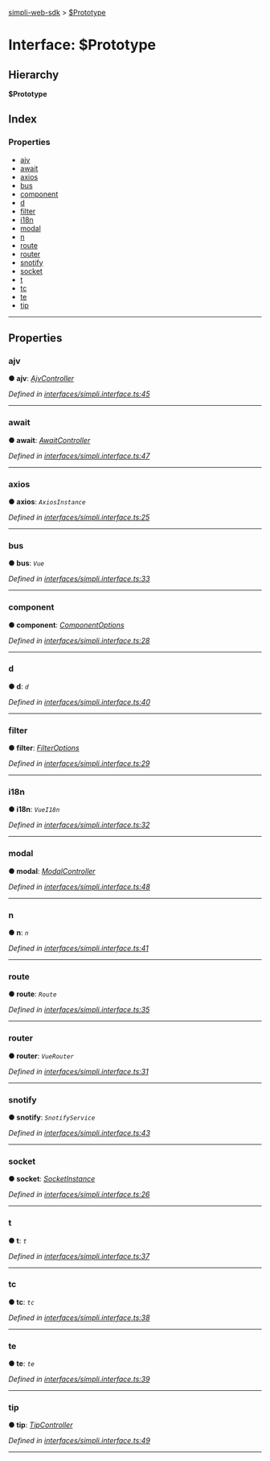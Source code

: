 [simpli-web-sdk](../README.md) > [$Prototype](../interfaces/_prototype.md)

# Interface: $Prototype

## Hierarchy

**$Prototype**

## Index

### Properties

* [ajv](_prototype.md#ajv)
* [await](_prototype.md#await)
* [axios](_prototype.md#axios)
* [bus](_prototype.md#bus)
* [component](_prototype.md#component)
* [d](_prototype.md#d)
* [filter](_prototype.md#filter)
* [i18n](_prototype.md#i18n)
* [modal](_prototype.md#modal)
* [n](_prototype.md#n)
* [route](_prototype.md#route)
* [router](_prototype.md#router)
* [snotify](_prototype.md#snotify)
* [socket](_prototype.md#socket)
* [t](_prototype.md#t)
* [tc](_prototype.md#tc)
* [te](_prototype.md#te)
* [tip](_prototype.md#tip)

---

## Properties

<a id="ajv"></a>

###  ajv

**● ajv**: *[AjvController](../classes/ajvcontroller.md)*

*Defined in [interfaces/simpli.interface.ts:45](https://github.com/simplitech/simpli-web-sdk/blob/a829314/src/interfaces/simpli.interface.ts#L45)*

___
<a id="await"></a>

###  await

**● await**: *[AwaitController](../classes/awaitcontroller.md)*

*Defined in [interfaces/simpli.interface.ts:47](https://github.com/simplitech/simpli-web-sdk/blob/a829314/src/interfaces/simpli.interface.ts#L47)*

___
<a id="axios"></a>

###  axios

**● axios**: *`AxiosInstance`*

*Defined in [interfaces/simpli.interface.ts:25](https://github.com/simplitech/simpli-web-sdk/blob/a829314/src/interfaces/simpli.interface.ts#L25)*

___
<a id="bus"></a>

###  bus

**● bus**: *`Vue`*

*Defined in [interfaces/simpli.interface.ts:33](https://github.com/simplitech/simpli-web-sdk/blob/a829314/src/interfaces/simpli.interface.ts#L33)*

___
<a id="component"></a>

###  component

**● component**: *[ComponentOptions](componentoptions.md)*

*Defined in [interfaces/simpli.interface.ts:28](https://github.com/simplitech/simpli-web-sdk/blob/a829314/src/interfaces/simpli.interface.ts#L28)*

___
<a id="d"></a>

###  d

**● d**: *`d`*

*Defined in [interfaces/simpli.interface.ts:40](https://github.com/simplitech/simpli-web-sdk/blob/a829314/src/interfaces/simpli.interface.ts#L40)*

___
<a id="filter"></a>

###  filter

**● filter**: *[FilterOptions](filteroptions.md)*

*Defined in [interfaces/simpli.interface.ts:29](https://github.com/simplitech/simpli-web-sdk/blob/a829314/src/interfaces/simpli.interface.ts#L29)*

___
<a id="i18n"></a>

###  i18n

**● i18n**: *`VueI18n`*

*Defined in [interfaces/simpli.interface.ts:32](https://github.com/simplitech/simpli-web-sdk/blob/a829314/src/interfaces/simpli.interface.ts#L32)*

___
<a id="modal"></a>

###  modal

**● modal**: *[ModalController](../classes/modalcontroller.md)*

*Defined in [interfaces/simpli.interface.ts:48](https://github.com/simplitech/simpli-web-sdk/blob/a829314/src/interfaces/simpli.interface.ts#L48)*

___
<a id="n"></a>

###  n

**● n**: *`n`*

*Defined in [interfaces/simpli.interface.ts:41](https://github.com/simplitech/simpli-web-sdk/blob/a829314/src/interfaces/simpli.interface.ts#L41)*

___
<a id="route"></a>

###  route

**● route**: *`Route`*

*Defined in [interfaces/simpli.interface.ts:35](https://github.com/simplitech/simpli-web-sdk/blob/a829314/src/interfaces/simpli.interface.ts#L35)*

___
<a id="router"></a>

###  router

**● router**: *`VueRouter`*

*Defined in [interfaces/simpli.interface.ts:31](https://github.com/simplitech/simpli-web-sdk/blob/a829314/src/interfaces/simpli.interface.ts#L31)*

___
<a id="snotify"></a>

###  snotify

**● snotify**: *`SnotifyService`*

*Defined in [interfaces/simpli.interface.ts:43](https://github.com/simplitech/simpli-web-sdk/blob/a829314/src/interfaces/simpli.interface.ts#L43)*

___
<a id="socket"></a>

###  socket

**● socket**: *[SocketInstance](socketinstance.md)*

*Defined in [interfaces/simpli.interface.ts:26](https://github.com/simplitech/simpli-web-sdk/blob/a829314/src/interfaces/simpli.interface.ts#L26)*

___
<a id="t"></a>

###  t

**● t**: *`t`*

*Defined in [interfaces/simpli.interface.ts:37](https://github.com/simplitech/simpli-web-sdk/blob/a829314/src/interfaces/simpli.interface.ts#L37)*

___
<a id="tc"></a>

###  tc

**● tc**: *`tc`*

*Defined in [interfaces/simpli.interface.ts:38](https://github.com/simplitech/simpli-web-sdk/blob/a829314/src/interfaces/simpli.interface.ts#L38)*

___
<a id="te"></a>

###  te

**● te**: *`te`*

*Defined in [interfaces/simpli.interface.ts:39](https://github.com/simplitech/simpli-web-sdk/blob/a829314/src/interfaces/simpli.interface.ts#L39)*

___
<a id="tip"></a>

###  tip

**● tip**: *[TipController](../classes/tipcontroller.md)*

*Defined in [interfaces/simpli.interface.ts:49](https://github.com/simplitech/simpli-web-sdk/blob/a829314/src/interfaces/simpli.interface.ts#L49)*

___

